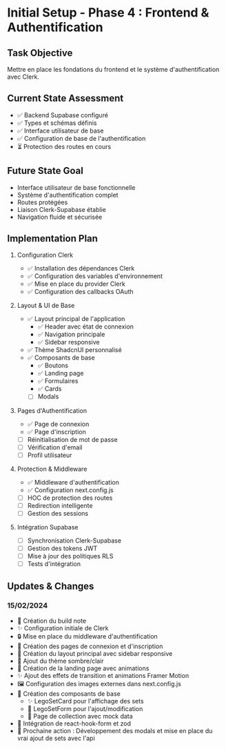 # Initial Setup - Phase 4 : Frontend & Authentification

## Task Objective

Mettre en place les fondations du frontend et le système d'authentification avec Clerk.

## Current State Assessment

- ✅ Backend Supabase configuré
- ✅ Types et schémas définis
- ✅ Interface utilisateur de base
- ✅ Configuration de base de l'authentification
- ⏳ Protection des routes en cours

## Future State Goal

- Interface utilisateur de base fonctionnelle
- Système d'authentification complet
- Routes protégées
- Liaison Clerk-Supabase établie
- Navigation fluide et sécurisée

## Implementation Plan

1. Configuration Clerk

   - ✅ Installation des dépendances Clerk
   - ✅ Configuration des variables d'environnement
   - ✅ Mise en place du provider Clerk
   - ✅ Configuration des callbacks OAuth

2. Layout & UI de Base

   - ✅ Layout principal de l'application
     - ✅ Header avec état de connexion
     - ✅ Navigation principale
     - ✅ Sidebar responsive
   - ✅ Thème ShadcnUI personnalisé
   - ✅ Composants de base
     - ✅ Boutons
     - ✅ Landing page
     - ✅ Formulaires
     - ✅ Cards
     - [ ] Modals

3. Pages d'Authentification

   - ✅ Page de connexion
   - ✅ Page d'inscription
   - [ ] Réinitialisation de mot de passe
   - [ ] Vérification d'email
   - [ ] Profil utilisateur

4. Protection & Middleware

   - ✅ Middleware d'authentification
   - ✅ Configuration next.config.js
   - [ ] HOC de protection des routes
   - [ ] Redirection intelligente
   - [ ] Gestion des sessions

5. Intégration Supabase

   - [ ] Synchronisation Clerk-Supabase
   - [ ] Gestion des tokens JWT
   - [ ] Mise à jour des politiques RLS
   - [ ] Tests d'intégration

## Updates & Changes

### 15/02/2024

- 📝 Création du build note
- ✨ Configuration initiale de Clerk
- 🔒 Mise en place du middleware d'authentification
- 📱 Création des pages de connexion et d'inscription
- 🎨 Création du layout principal avec sidebar responsive
- 🌙 Ajout du thème sombre/clair
- 🎨 Création de la landing page avec animations
- ✨ Ajout des effets de transition et animations Framer Motion
- 🖼️ Configuration des images externes dans next.config.js
- 🎨 Création des composants de base
  - ✨ LegoSetCard pour l'affichage des sets
  - 📝 LegoSetForm pour l'ajout/modification
  - 🎯 Page de collection avec mock data
- 🔄 Intégration de react-hook-form et zod
- 🎯 Prochaine action : Développement des modals et mise en place du vrai ajout de sets avec l'api
